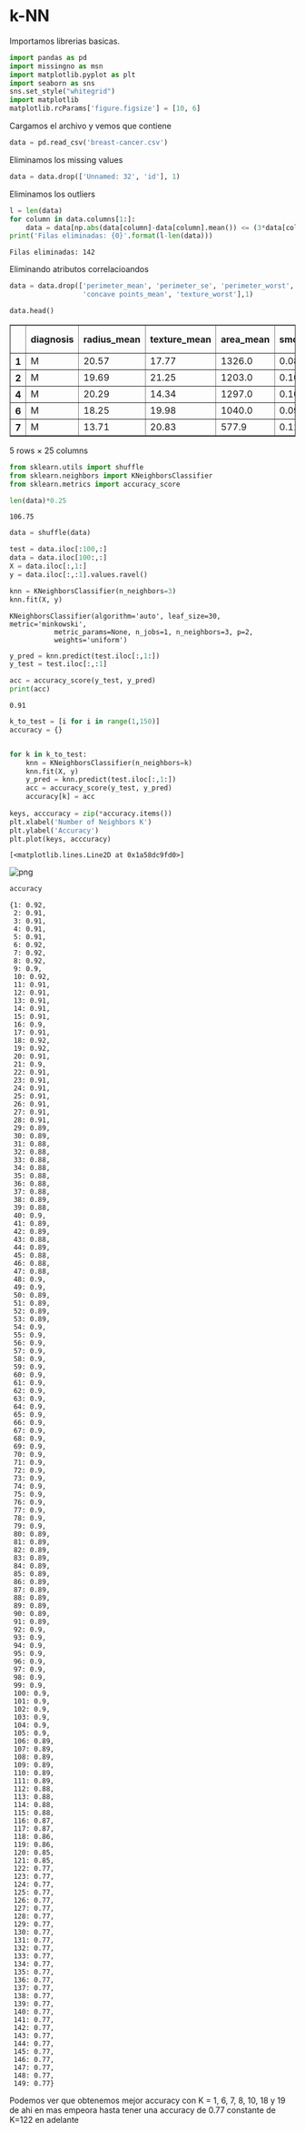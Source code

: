 
# k-NN

Importamos librerias basicas.


```python
import pandas as pd
import missingno as msn
import matplotlib.pyplot as plt
import seaborn as sns
sns.set_style("whitegrid")
import matplotlib
matplotlib.rcParams['figure.figsize'] = [10, 6]
```

Cargamos el archivo y vemos que contiene


```python
data = pd.read_csv('breast-cancer.csv')
```

Eliminamos los missing values


```python
data = data.drop(['Unnamed: 32', 'id'], 1)
```

Eliminamos los outliers


```python
l = len(data)
for column in data.columns[1:]:
    data = data[np.abs(data[column]-data[column].mean()) <= (3*data[column].std())]
print('Filas eliminadas: {0}'.format(l-len(data)))
```

    Filas eliminadas: 142


Eliminando atributos correlacioandos


```python
data = data.drop(['perimeter_mean', 'perimeter_se', 'perimeter_worst', 'radius_worst',
                  'concave points_mean', 'texture_worst'],1)
```


```python
data.head()
```




<div>
<style scoped>
    .dataframe tbody tr th:only-of-type {
        vertical-align: middle;
    }

    .dataframe tbody tr th {
        vertical-align: top;
    }

    .dataframe thead th {
        text-align: right;
    }
</style>
<table border="1" class="dataframe">
  <thead>
    <tr style="text-align: right;">
      <th></th>
      <th>diagnosis</th>
      <th>radius_mean</th>
      <th>texture_mean</th>
      <th>area_mean</th>
      <th>smoothness_mean</th>
      <th>compactness_mean</th>
      <th>concavity_mean</th>
      <th>symmetry_mean</th>
      <th>fractal_dimension_mean</th>
      <th>radius_se</th>
      <th>...</th>
      <th>concave points_se</th>
      <th>symmetry_se</th>
      <th>fractal_dimension_se</th>
      <th>area_worst</th>
      <th>smoothness_worst</th>
      <th>compactness_worst</th>
      <th>concavity_worst</th>
      <th>concave points_worst</th>
      <th>symmetry_worst</th>
      <th>fractal_dimension_worst</th>
    </tr>
  </thead>
  <tbody>
    <tr>
      <th>1</th>
      <td>M</td>
      <td>20.57</td>
      <td>17.77</td>
      <td>1326.0</td>
      <td>0.08474</td>
      <td>0.07864</td>
      <td>0.08690</td>
      <td>0.1812</td>
      <td>0.05667</td>
      <td>0.5435</td>
      <td>...</td>
      <td>0.01340</td>
      <td>0.01389</td>
      <td>0.003532</td>
      <td>1956.0</td>
      <td>0.1238</td>
      <td>0.1866</td>
      <td>0.2416</td>
      <td>0.1860</td>
      <td>0.2750</td>
      <td>0.08902</td>
    </tr>
    <tr>
      <th>2</th>
      <td>M</td>
      <td>19.69</td>
      <td>21.25</td>
      <td>1203.0</td>
      <td>0.10960</td>
      <td>0.15990</td>
      <td>0.19740</td>
      <td>0.2069</td>
      <td>0.05999</td>
      <td>0.7456</td>
      <td>...</td>
      <td>0.02058</td>
      <td>0.02250</td>
      <td>0.004571</td>
      <td>1709.0</td>
      <td>0.1444</td>
      <td>0.4245</td>
      <td>0.4504</td>
      <td>0.2430</td>
      <td>0.3613</td>
      <td>0.08758</td>
    </tr>
    <tr>
      <th>4</th>
      <td>M</td>
      <td>20.29</td>
      <td>14.34</td>
      <td>1297.0</td>
      <td>0.10030</td>
      <td>0.13280</td>
      <td>0.19800</td>
      <td>0.1809</td>
      <td>0.05883</td>
      <td>0.7572</td>
      <td>...</td>
      <td>0.01885</td>
      <td>0.01756</td>
      <td>0.005115</td>
      <td>1575.0</td>
      <td>0.1374</td>
      <td>0.2050</td>
      <td>0.4000</td>
      <td>0.1625</td>
      <td>0.2364</td>
      <td>0.07678</td>
    </tr>
    <tr>
      <th>6</th>
      <td>M</td>
      <td>18.25</td>
      <td>19.98</td>
      <td>1040.0</td>
      <td>0.09463</td>
      <td>0.10900</td>
      <td>0.11270</td>
      <td>0.1794</td>
      <td>0.05742</td>
      <td>0.4467</td>
      <td>...</td>
      <td>0.01039</td>
      <td>0.01369</td>
      <td>0.002179</td>
      <td>1606.0</td>
      <td>0.1442</td>
      <td>0.2576</td>
      <td>0.3784</td>
      <td>0.1932</td>
      <td>0.3063</td>
      <td>0.08368</td>
    </tr>
    <tr>
      <th>7</th>
      <td>M</td>
      <td>13.71</td>
      <td>20.83</td>
      <td>577.9</td>
      <td>0.11890</td>
      <td>0.16450</td>
      <td>0.09366</td>
      <td>0.2196</td>
      <td>0.07451</td>
      <td>0.5835</td>
      <td>...</td>
      <td>0.01448</td>
      <td>0.01486</td>
      <td>0.005412</td>
      <td>897.0</td>
      <td>0.1654</td>
      <td>0.3682</td>
      <td>0.2678</td>
      <td>0.1556</td>
      <td>0.3196</td>
      <td>0.11510</td>
    </tr>
  </tbody>
</table>
<p>5 rows × 25 columns</p>
</div>




```python
from sklearn.utils import shuffle
from sklearn.neighbors import KNeighborsClassifier
from sklearn.metrics import accuracy_score
```


```python
len(data)*0.25
```




    106.75




```python
data = shuffle(data)

test = data.iloc[:100,:]
data = data.iloc[100:,:]
X = data.iloc[:,1:]
y = data.iloc[:,:1].values.ravel()
```


```python
knn = KNeighborsClassifier(n_neighbors=3)
knn.fit(X, y)
```




    KNeighborsClassifier(algorithm='auto', leaf_size=30, metric='minkowski',
               metric_params=None, n_jobs=1, n_neighbors=3, p=2,
               weights='uniform')




```python
y_pred = knn.predict(test.iloc[:,1:])
y_test = test.iloc[:,:1]
```


```python
acc = accuracy_score(y_test, y_pred)
print(acc)
```

    0.91



```python
k_to_test = [i for i in range(1,150)]
accuracy = {}


for k in k_to_test:
    knn = KNeighborsClassifier(n_neighbors=k)
    knn.fit(X, y)
    y_pred = knn.predict(test.iloc[:,1:])
    acc = accuracy_score(y_test, y_pred)
    accuracy[k] = acc
    
keys, acccuracy = zip(*accuracy.items())
plt.xlabel('Number of Neighbors K')
plt.ylabel('Accuracy')
plt.plot(keys, acccuracy)
```




    [<matplotlib.lines.Line2D at 0x1a58dc9fd0>]




![png](./img/knn_output_18_1.png)



```python
accuracy
```




    {1: 0.92,
     2: 0.91,
     3: 0.91,
     4: 0.91,
     5: 0.91,
     6: 0.92,
     7: 0.92,
     8: 0.92,
     9: 0.9,
     10: 0.92,
     11: 0.91,
     12: 0.91,
     13: 0.91,
     14: 0.91,
     15: 0.91,
     16: 0.9,
     17: 0.91,
     18: 0.92,
     19: 0.92,
     20: 0.91,
     21: 0.9,
     22: 0.91,
     23: 0.91,
     24: 0.91,
     25: 0.91,
     26: 0.91,
     27: 0.91,
     28: 0.91,
     29: 0.89,
     30: 0.89,
     31: 0.88,
     32: 0.88,
     33: 0.88,
     34: 0.88,
     35: 0.88,
     36: 0.88,
     37: 0.88,
     38: 0.89,
     39: 0.88,
     40: 0.9,
     41: 0.89,
     42: 0.89,
     43: 0.88,
     44: 0.89,
     45: 0.88,
     46: 0.88,
     47: 0.88,
     48: 0.9,
     49: 0.9,
     50: 0.89,
     51: 0.89,
     52: 0.89,
     53: 0.89,
     54: 0.9,
     55: 0.9,
     56: 0.9,
     57: 0.9,
     58: 0.9,
     59: 0.9,
     60: 0.9,
     61: 0.9,
     62: 0.9,
     63: 0.9,
     64: 0.9,
     65: 0.9,
     66: 0.9,
     67: 0.9,
     68: 0.9,
     69: 0.9,
     70: 0.9,
     71: 0.9,
     72: 0.9,
     73: 0.9,
     74: 0.9,
     75: 0.9,
     76: 0.9,
     77: 0.9,
     78: 0.9,
     79: 0.9,
     80: 0.89,
     81: 0.89,
     82: 0.89,
     83: 0.89,
     84: 0.89,
     85: 0.89,
     86: 0.89,
     87: 0.89,
     88: 0.89,
     89: 0.89,
     90: 0.89,
     91: 0.89,
     92: 0.9,
     93: 0.9,
     94: 0.9,
     95: 0.9,
     96: 0.9,
     97: 0.9,
     98: 0.9,
     99: 0.9,
     100: 0.9,
     101: 0.9,
     102: 0.9,
     103: 0.9,
     104: 0.9,
     105: 0.9,
     106: 0.89,
     107: 0.89,
     108: 0.89,
     109: 0.89,
     110: 0.89,
     111: 0.89,
     112: 0.88,
     113: 0.88,
     114: 0.88,
     115: 0.88,
     116: 0.87,
     117: 0.87,
     118: 0.86,
     119: 0.86,
     120: 0.85,
     121: 0.85,
     122: 0.77,
     123: 0.77,
     124: 0.77,
     125: 0.77,
     126: 0.77,
     127: 0.77,
     128: 0.77,
     129: 0.77,
     130: 0.77,
     131: 0.77,
     132: 0.77,
     133: 0.77,
     134: 0.77,
     135: 0.77,
     136: 0.77,
     137: 0.77,
     138: 0.77,
     139: 0.77,
     140: 0.77,
     141: 0.77,
     142: 0.77,
     143: 0.77,
     144: 0.77,
     145: 0.77,
     146: 0.77,
     147: 0.77,
     148: 0.77,
     149: 0.77}



Podemos ver que obtenemos mejor accuracy con K = 1, 6, 7, 8, 10, 18 y 19 de ahi en mas empeora hasta tener una accuracy de 0.77 constante de K=122 en adelante


```python


```
